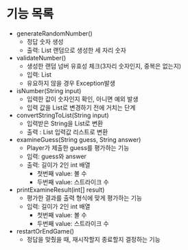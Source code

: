 # 기능 목록

- generateRandomNumber()
  - 정답 숫자 생성
  - 출력: List<Integer> 랜덤으로 생성한 세 자리 숫자
- validateNumber()
  - 생성한 랜덤 넘버 유효성 체크(3자리 숫자인지, 중복은 없는지)
  - 입력: List<Integer>
  - 유요하지 않을 경우 Exception발생
- isNumber(String input)
  - 입력한 값이 숫자인지 확인, 아니면 예외 발생
  - 입력 값을 List로 변경하기 전에 거치는 단계
- convertStringToList(String input)
  - 입력받은 String을 List로 변환
  - 출력 : List<Integer> 입력값 리스트로 변환
- examineGuess(String guess, String answer)
  - Player가 제출한 guess를 평가하는 기능
  - 입력: guess와 answer
  - 출력: 길이가 2인 int 배열
      - 첫번째 value: 볼 수
      - 두번째 value: 스트라이크 수
- printExamineResult(int[] result)
  - 평가한 결과를 출력 형식에 맞게 평가하는 기능
  - 입력: 길이가 2인 int 배열
    - 첫번째 value: 볼 수
    - 두번째 value: 스트라이크 수
- restartOrEndGame()
  - 정답을 맞췄을 때, 재시작할지 종료할지 결정하는 기능